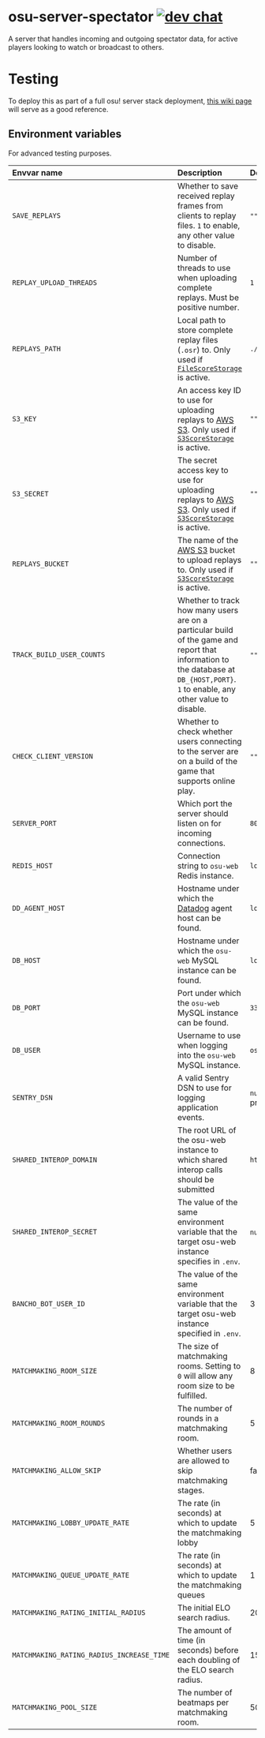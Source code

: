 # osu-server-spectator [![dev chat](https://discordapp.com/api/guilds/188630481301012481/widget.png?style=shield)](https://discord.gg/ppy)

A server that handles incoming and outgoing spectator data, for active players looking to watch or broadcast to others.

# Testing

To deploy this as part of a full osu! server stack deployment, [this wiki page](https://github.com/ppy/osu/wiki/Testing-web-server-full-stack-with-osu!) will serve as a good reference.

## Environment variables

For advanced testing purposes.

| Envvar name | Description                                                                                                                                                                                                                                    | Default value     |
| :- |:-----------------------------------------------------------------------------------------------------------------------------------------------------------------------------------------------------------------------------------------------|:------------------|
| `SAVE_REPLAYS` | Whether to save received replay frames from clients to replay files. `1` to enable, any other value to disable.                                                                                                                                | `""` (disabled)   |
| `REPLAY_UPLOAD_THREADS` | Number of threads to use when uploading complete replays. Must be positive number.                                                                                                                                                             | `1`               |
| `REPLAYS_PATH` | Local path to store complete replay files (`.osr`) to. Only used if [`FileScoreStorage`](https://github.com/ppy/osu-server-spectator/blob/master/osu.Server.Spectator/Storage/FileScoreStorage.cs) is active.                                  | `./replays/`      |
| `S3_KEY` | An access key ID to use for uploading replays to [AWS S3](https://aws.amazon.com/s3/). Only used if [`S3ScoreStorage`](https://github.com/ppy/osu-server-spectator/blob/master/osu.Server.Spectator/Storage/S3ScoreStorage.cs) is active.      | `""`              |
| `S3_SECRET` | The secret access key to use for uploading replays to [AWS S3](https://aws.amazon.com/s3/). Only used if [`S3ScoreStorage`](https://github.com/ppy/osu-server-spectator/blob/master/osu.Server.Spectator/Storage/S3ScoreStorage.cs) is active. | `""`              |
| `REPLAYS_BUCKET` | The name of the [AWS S3](https://aws.amazon.com/s3/) bucket to upload replays to. Only used if [`S3ScoreStorage`](https://github.com/ppy/osu-server-spectator/blob/master/osu.Server.Spectator/Storage/S3ScoreStorage.cs) is active.           | `""`              |
| `TRACK_BUILD_USER_COUNTS` | Whether to track how many users are on a particular build of the game and report that information to the database at `DB_{HOST,PORT}`. `1` to enable, any other value to disable.                                                              | `""` (disabled)   |
| `CHECK_CLIENT_VERSION` | Whether to check whether users connecting to the server are on a build of the game that supports online play. | `""` (disabled) |
| `SERVER_PORT` | Which port the server should listen on for incoming connections.                                                                                                                                                                               | `80`              |
| `REDIS_HOST` | Connection string to `osu-web` Redis instance.                                                                                                                                                                                                 | `localhost`       |
| `DD_AGENT_HOST` | Hostname under which the [Datadog](https://www.datadoghq.com/) agent host can be found.                                                                                                                                                        | `localhost`       |
| `DB_HOST` | Hostname under which the `osu-web` MySQL instance can be found.                                                                                                                                                                                | `localhost`       |
| `DB_PORT` | Port under which the `osu-web` MySQL instance can be found.                                                                                                                                                                                    | `3306`            |
| `DB_USER` | Username to use when logging into the `osu-web` MySQL instance.                                                                                                                                                                                | `osuweb`          |
| `SENTRY_DSN` | A valid Sentry DSN to use for logging application events.                                                                                                                                                                                      | `null` (required in production) |
| `SHARED_INTEROP_DOMAIN` | The root URL of the osu-web instance to which shared interop calls should be submitted                                                                                                                                                         | `http://localhost:80` |
| `SHARED_INTEROP_SECRET` | The value of the same environment variable that the target osu-web instance specifies in `.env`.                                                                                                                                               | `null` (required) |
| `BANCHO_BOT_USER_ID` | The value of the same environment variable that the target osu-web instance specified in `.env`.                                                                                                                                               | 3 |
| `MATCHMAKING_ROOM_SIZE` | The size of matchmaking rooms. Setting to `0` will allow any room size to be fulfilled.                                                                                                                                                          | 8 |
| `MATCHMAKING_ROOM_ROUNDS` | The number of rounds in a matchmaking room.                                                                                                                                                                                                    | 5 |
| `MATCHMAKING_ALLOW_SKIP` | Whether users are allowed to skip matchmaking stages.                                                                                                                                                                                          | false | 
| `MATCHMAKING_LOBBY_UPDATE_RATE` | The rate (in seconds) at which to update the matchmaking lobby                                                                                                                                                                                 | 5 |
| `MATCHMAKING_QUEUE_UPDATE_RATE` | The rate (in seconds) at which to update the matchmaking queues                                                                                                                                                                                | 1 |
| `MATCHMAKING_RATING_INITIAL_RADIUS` | The initial ELO search radius. | 20 |
| `MATCHMAKING_RATING_RADIUS_INCREASE_TIME` | The amount of time (in seconds) before each doubling of the ELO search radius. | 15 |
| `MATCHMAKING_POOL_SIZE` | The number of beatmaps per matchmaking room. | 50 |